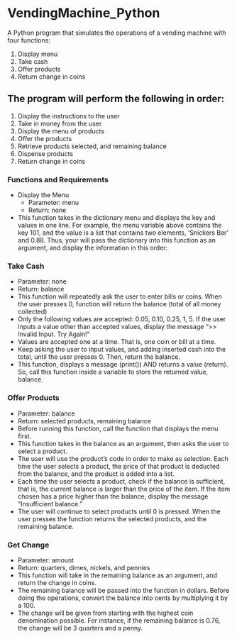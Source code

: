 # VendingMachine_Python
A Python program that simulates the operations of a vending machine with four functions:
1. Display menu
2. Take cash
3. Offer products
4. Return change in coins

## The program will perform the following in order:
1) Display the instructions to the user
2) Take in money from the user
3) Display the menu of products
4) Offer the products
5) Retrieve products selected, and remaining balance
6) Dispense products
7) Return change in coins

### Functions and Requirements
- Display the Menu
  - Parameter: menu
  - Return: none
- This function takes in the dictionary menu and displays the key and values in one
line. For example, the menu variable above contains the key 101, and the value is
a list that contains two elements, ‘Snickers Bar’ and 0.88. Thus, your will pass the
dictionary into this function as an argument, and display the information in this
order:

### Take Cash
- Parameter: none
- Return: balance
- This function will repeatedly ask the user to enter bills or coins. When the user
presses 0, function will return the balance (total of all money collected)
- Only the following values are accepted: 0.05, 0.10, 0.25, 1, 5. If the user inputs a
value other than accepted values, display the message “>> Invalid Input. Try
Again!”
- Values are accepted one at a time. That is, one coin or bill at a time.
- Keep asking the user to input values, and adding inserted cash into the total, until
the user presses 0. Then, return the balance.
- This function, displays a message (print()) AND returns a value (return). So, call
this function inside a variable to store the returned value, balance.

### Offer Products
- Parameter: balance
- Return: selected products, remaining balance
- Before running this function, call the function that displays the menu first.
- This function takes in the balance as an argument, then asks the user to select a
product.
- The user will use the product’s code in order to make as selection. Each time the
user selects a product, the price of that product is deducted from the balance, and
the product is added into a list.
- Each time the user selects a product, check if the balance is sufficient, that is, the
current balance is larger than the price of the item. If the item chosen has a price
higher than the balance, display the message “Insufficient balance.”
- The user will continue to select products until 0 is pressed. When the user presses
the function returns the selected products, and the remaining balance.

### Get Change
- Parameter: amount
- Return: quarters, dimes, nickels, and pennies
- This function will take in the remaining balance as an argument, and return the
change in coins.
- The remaining balance will be passed into the function in dollars. Before doing
the operations, convert the balance into cents by multiplying it by a 100.
- The change will be given from starting with the highest coin denomination
possible. For instance, if the remaining balance is 0.76, the change will be 3
quarters and a penny.
